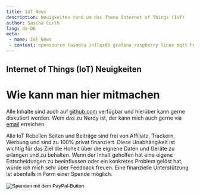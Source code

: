 ```yaml
---
title: IoT News
description: Neuigkeiten rund um das Thema Internet of Things (IoT)
author: Sascha Curth
lang: de-DE
meta:
 - name: IoT News
 - content: opensource tasmota influxdb grafana raspberry linux mqtt hue
---
```

## Internet of Things (IoT) Neuigkeiten

<news />

# Wie kann man hier mitmachen

Alle Inhalte sind auch auf <a href="https://github.com/scurth/blog_sascha-curth.de" target=_github>github.com</a> verfügbar und hierüber kann gerne diskutiert werden. Wem das zu Nerdy ist, der kann mich auch gerne via <a href="mailto:der-iot-rebell@sascha-curth.de?subject=IoT Rebell Blog">email</a> erreichen.

Alle IoT Rebellen Seiten und Beiträge sind frei von Affiliate, Trackern, Werbung und sind zu 100% privat finanziert. Diese Unabhängikeit ist wichtig für das Ziel die Hoheit über die eignene Daten und Geräte zu erlangen und zu behalten. Wenn der Inhalt geholfen hat eine eigene Entscheidungen zu beeinflussen oder ein konkretes Problem gelöst hat, würde ich mich sehr über Feedback freuen. Eine finanzielle Unterstützung ist ebenfalls in Form einer Spende möglich.

<form action="https://www.paypal.com/cgi-bin/webscr" method="post" target="_top">
<input type="hidden" name="cmd" value="_s-xclick" />
<input type="hidden" name="hosted_button_id" value="DGQZ2XMSRRK86" />
<input type="image" src="https://www.paypalobjects.com/de_DE/DE/i/btn/btn_donateCC_LG.gif" border="0" name="submit" title="PayPal - The safer, easier way to pay online!" alt="Spenden mit dem PayPal-Button" />
<img alt="" border="0" src="https://www.paypal.com/de_DE/i/scr/pixel.gif" width="1" height="1" />
</form>

